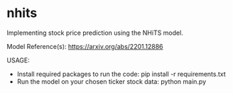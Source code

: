 # nhits
Implementing stock price prediction using the NHiTS model.

Model Reference(s):
https://arxiv.org/abs/2201.12886


USAGE:

- Install required packages to run the code:
  pip install -r requirements.txt
- Run the model on your chosen ticker stock data:
  python main.py
